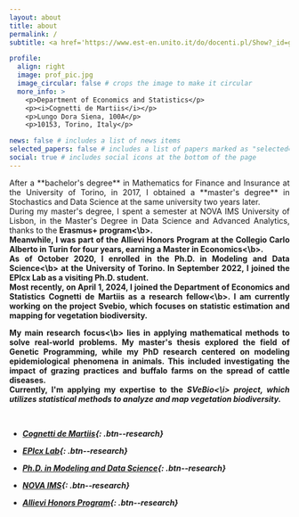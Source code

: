 ```yaml
---
layout: about
title: about
permalink: /
subtitle: <a href='https://www.est-en.unito.it/do/docenti.pl/Show?_id=gzoppi#tab-profilo'>Research Fellow</a>

profile:
  align: right
  image: prof_pic.jpg
  image_circular: false # crops the image to make it circular
  more_info: >
    <p>Department of Economics and Statistics</p> 
    <p><i>Cognetti de Martiis</i></p>
    <p>Lungo Dora Siena, 100A</p>
    <p>10153, Torino, Italy</p>

news: false # includes a list of news items
selected_papers: false # includes a list of papers marked as "selected={true}"
social: true # includes social icons at the bottom of the page
---
```


<p><div style="text-align: justify">
After a **bachelor's degree** in Mathematics for Finance and Insurance at the University of Torino, in 2017, I obtained a **master's degree** in Stochastics and Data Science at the same university two years later. 
<br>
During my master's degree, I spent a semester at NOVA IMS University of Lisbon, in the Master's Degree in Data Science and Advanced Analytics, thanks to the <b>Erasmus+ program<\b>.
<br>
Meanwhile, I was part of the Allievi Honors Program at the Collegio Carlo Alberto in Turin for four years, earning a <b>Master in Economics<\b>. 
<br> 
As of October 2020, I enrolled in the <b>Ph.D. in Modeling and Data Science<\b> at the University of Torino. In September 2022, I joined the EPIcx Lab as a visiting Ph.D. student. 
<br> 
Most recently, on April 1, 2024, I joined the Department of Economics and Statistics Cognetti de Martiis as a <b>research fellow<\b>. I am currently working on the project Svebio, which focuses on statistic estimation and mapping for vegetation biodiversity.   </div></p>
 
 
<p><div style="text-align: justify">
My <b>main research focus<\b> lies in applying mathematical methods to solve real-world problems. My master's thesis explored the field of Genetic Programming, while my PhD research centered on modeling epidemiological phenomena in animals. This included investigating the impact of grazing practices and buffalo farms on the spread of cattle diseases.
<br>
Currently, I'm applying my expertise to the <i>SVeBio<\i> project, which utilizes statistical methods to analyze and map vegetation biodiversity.
</div></p>
 
<br>

- [Cognetti de Martiis](https://www.est-en.unito.it/do/home.pl){: .btn--research}

- [EPIcx Lab](https://www.epicx-lab.com/){: .btn--research}

- [Ph.D. in Modeling and Data Science](https://dottorato-mds.campusnet.unito.it/do/home.pl){: .btn--research}

- [NOVA IMS](https://www.novaims.unl.pt/en/education/programs/postgraduate-programs-and-master-degree-programs/master-degree-program-in-data-science-and-advanced-analytics-with-a-specialization-in-data-science/){: .btn--research}

- [Allievi Honors Program](https://www.carloalberto.org/education/allievi-honors-program/){: .btn--research}